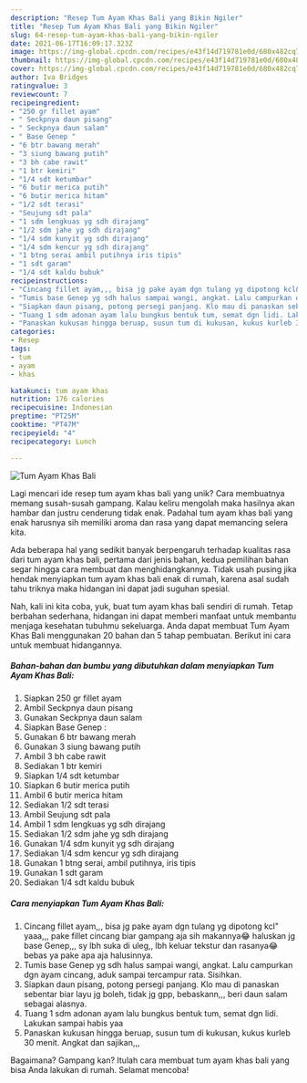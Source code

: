```yaml
---
description: "Resep Tum Ayam Khas Bali yang Bikin Ngiler"
title: "Resep Tum Ayam Khas Bali yang Bikin Ngiler"
slug: 64-resep-tum-ayam-khas-bali-yang-bikin-ngiler
date: 2021-06-17T16:09:17.323Z
image: https://img-global.cpcdn.com/recipes/e43f14d719781e0d/680x482cq70/tum-ayam-khas-bali-foto-resep-utama.jpg
thumbnail: https://img-global.cpcdn.com/recipes/e43f14d719781e0d/680x482cq70/tum-ayam-khas-bali-foto-resep-utama.jpg
cover: https://img-global.cpcdn.com/recipes/e43f14d719781e0d/680x482cq70/tum-ayam-khas-bali-foto-resep-utama.jpg
author: Iva Bridges
ratingvalue: 3
reviewcount: 7
recipeingredient:
- "250 gr fillet ayam"
- " Seckpnya daun pisang"
- " Seckpnya daun salam"
- " Base Genep "
- "6 btr bawang merah"
- "3 siung bawang putih"
- "3 bh cabe rawit"
- "1 btr kemiri"
- "1/4 sdt ketumbar"
- "6 butir merica putih"
- "6 butir merica hitam"
- "1/2 sdt terasi"
- "Seujung sdt pala"
- "1 sdm lengkuas yg sdh dirajang"
- "1/2 sdm jahe yg sdh dirajang"
- "1/4 sdm kunyit yg sdh dirajang"
- "1/4 sdm kencur yg sdh dirajang"
- "1 btng serai ambil putihnya iris tipis"
- "1 sdt garam"
- "1/4 sdt kaldu bubuk"
recipeinstructions:
- "Cincang fillet ayam,,, bisa jg pake ayam dgn tulang yg dipotong kcl&#34; yaaa,,, pake fillet cincang biar gampang aja sih makannya😂 haluskan jg base Genep,,, sy lbh suka di uleg,, lbh keluar tekstur dan rasanya😂 bebas ya pake apa aja halusinnya."
- "Tumis base Genep yg sdh halus sampai wangi, angkat. Lalu campurkan dgn ayam cincang, aduk sampai tercampur rata. Sisihkan."
- "Siapkan daun pisang, potong persegi panjang. Klo mau di panaskan sebentar biar layu jg boleh, tidak jg gpp, bebaskann,,, beri daun salam sebagai alasnya."
- "Tuang 1 sdm adonan ayam lalu bungkus bentuk tum, semat dgn lidi. Lakukan sampai habis yaa"
- "Panaskan kukusan hingga beruap, susun tum di kukusan, kukus kurleb 30 menit. Angkat dan sajikan,,,"
categories:
- Resep
tags:
- tum
- ayam
- khas

katakunci: tum ayam khas 
nutrition: 176 calories
recipecuisine: Indonesian
preptime: "PT25M"
cooktime: "PT47M"
recipeyield: "4"
recipecategory: Lunch

---
```



![Tum Ayam Khas Bali](https://img-global.cpcdn.com/recipes/e43f14d719781e0d/680x482cq70/tum-ayam-khas-bali-foto-resep-utama.jpg)

Lagi mencari ide resep tum ayam khas bali yang unik? Cara membuatnya memang susah-susah gampang. Kalau keliru mengolah maka hasilnya akan hambar dan justru cenderung tidak enak. Padahal tum ayam khas bali yang enak harusnya sih memiliki aroma dan rasa yang dapat memancing selera kita.



Ada beberapa hal yang sedikit banyak berpengaruh terhadap kualitas rasa dari tum ayam khas bali, pertama dari jenis bahan, kedua pemilihan bahan segar hingga cara membuat dan menghidangkannya. Tidak usah pusing jika hendak menyiapkan tum ayam khas bali enak di rumah, karena asal sudah tahu triknya maka hidangan ini dapat jadi suguhan spesial.


Nah, kali ini kita coba, yuk, buat tum ayam khas bali sendiri di rumah. Tetap berbahan sederhana, hidangan ini dapat memberi manfaat untuk membantu menjaga kesehatan tubuhmu sekeluarga. Anda dapat membuat Tum Ayam Khas Bali menggunakan 20 bahan dan 5 tahap pembuatan. Berikut ini cara untuk membuat hidangannya.

<!--inarticleads1-->

##### Bahan-bahan dan bumbu yang dibutuhkan dalam menyiapkan Tum Ayam Khas Bali:

1. Siapkan 250 gr fillet ayam
1. Ambil  Seckpnya daun pisang
1. Gunakan  Seckpnya daun salam
1. Siapkan  Base Genep :
1. Gunakan 6 btr bawang merah
1. Gunakan 3 siung bawang putih
1. Ambil 3 bh cabe rawit
1. Sediakan 1 btr kemiri
1. Siapkan 1/4 sdt ketumbar
1. Siapkan 6 butir merica putih
1. Ambil 6 butir merica hitam
1. Sediakan 1/2 sdt terasi
1. Ambil Seujung sdt pala
1. Ambil 1 sdm lengkuas yg sdh dirajang
1. Sediakan 1/2 sdm jahe yg sdh dirajang
1. Gunakan 1/4 sdm kunyit yg sdh dirajang
1. Sediakan 1/4 sdm kencur yg sdh dirajang
1. Gunakan 1 btng serai, ambil putihnya, iris tipis
1. Gunakan 1 sdt garam
1. Sediakan 1/4 sdt kaldu bubuk




<!--inarticleads2-->

##### Cara menyiapkan Tum Ayam Khas Bali:

1. Cincang fillet ayam,,, bisa jg pake ayam dgn tulang yg dipotong kcl&#34; yaaa,,, pake fillet cincang biar gampang aja sih makannya😂 haluskan jg base Genep,,, sy lbh suka di uleg,, lbh keluar tekstur dan rasanya😂 bebas ya pake apa aja halusinnya.
1. Tumis base Genep yg sdh halus sampai wangi, angkat. Lalu campurkan dgn ayam cincang, aduk sampai tercampur rata. Sisihkan.
1. Siapkan daun pisang, potong persegi panjang. Klo mau di panaskan sebentar biar layu jg boleh, tidak jg gpp, bebaskann,,, beri daun salam sebagai alasnya.
1. Tuang 1 sdm adonan ayam lalu bungkus bentuk tum, semat dgn lidi. Lakukan sampai habis yaa
1. Panaskan kukusan hingga beruap, susun tum di kukusan, kukus kurleb 30 menit. Angkat dan sajikan,,,




Bagaimana? Gampang kan? Itulah cara membuat tum ayam khas bali yang bisa Anda lakukan di rumah. Selamat mencoba!
